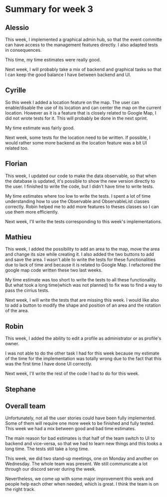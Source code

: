 # Summary for week 3

## Alessio

This week, I implemented a graphical admin hub, so that the event committe can have access to the management features directly. I also adapted tests in consequences.

This time, my time estimates were really good.

Next week, I will probably take a mix of backend and graphical tasks so that I can keep the good balance I have between backend and UI.

## Cyrille

So this week I added a location feature on the map. The user can enable/disable the use of its location and can center the map on the current location. However as it is a feature that is closely related to Google Map, I did not wrote tests for it. This will probably be done in the next sprint.

My time estimate was fairly good.

Next week, some tests for the location need to be written. If possible, I would rather some more backend as the location feature was a bit UI related too.

## Florian

This week, I updated our code to make the data observable, so that when the database is updated, it's possible to show the new version directly to the user. I finished to write the code, but I didn't have time to write tests.

My time estimates where too low to write the tests. I spent a lot of time understanding how to use the Observable and ObservableList classes correctly. Robin helped me to add more features to theses classes so I can use them more efficiently.

Next week, I'll write the tests corresponding to this week's implementations.

## Mathieu

This week, I added the possibility to add an area to the map, move the area and change its size while creating it. I also added the two buttons to add and save the area. I wasn't able to write the tests for these functionalities due to lack of time and because it is related to Google Map. I refactored the google map code written these two last weeks.

My time estimate was too short to write the tests to all these functionality. But what took a long time(which was not planned) to fix was to find a way to pass the cirrius tests.

Next week, I will write the tests that are missing this week. I would like also to add a button to modify the shape and position of an area and the rotation of the area.

## Robin
This week, I added the ability to edit a profile as administrator or as profile's owner.

I was not able to do the other task I had for this week because my estimate of the time for the implementation was totally wrong due to the fact that this was the first time I have done UI correctly.

Next week, I'll write the rest of the code I had to do for this week.

## Stephane

## Overall team

Unfortunately, not all the user stories could have been fully implemented. Some of them will require one more week to be finished and fully tested. This week we had a mix between good and bad time estimates.

The main reason for bad estimates is that half of the team switch to UI to backend and vice-versa, so that we had to learn new things and this tooks a long time. The tests still take a long time.  

This week, we did two stand-up meetings, one on Monday and another on Wednesday. The whole team was present. We still communicate a lot through our discord server during the week.

Nevertheless, we come up with some major improvement this week and people help each other when needed, which is great. I think the team is on the right track.
